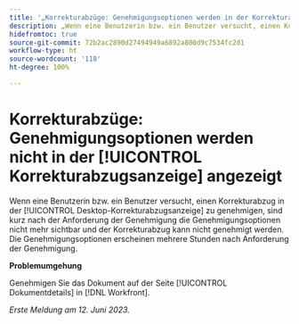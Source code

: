 ```yaml
---
title: '„Korrekturabzüge: Genehmigungsoptionen werden in der Korrekturabzugsanzeige nicht angezeigt“'
description: „Wenn eine Benutzerin bzw. ein Benutzer versucht, einen Korrekturabzug in der Desktop-Korrekturabzugsanzeige zu genehmigen, sind kurz nach der Anforderung der Genehmigung die Genehmigungsoptionen nicht mehr sichtbar und der Korrekturabzug kann nicht genehmigt werden. Die Genehmigungsoptionen erscheinen mehrere Stunden nach Anforderung der Genehmigung.
hidefromtoc: true
source-git-commit: 72b2ac2890d27494949a6892a800d9c7534fc2d1
workflow-type: ht
source-wordcount: '118'
ht-degree: 100%

---
```



# Korrekturabzüge: Genehmigungsoptionen werden nicht in der [!UICONTROL Korrekturabzugsanzeige] angezeigt

Wenn eine Benutzerin bzw. ein Benutzer versucht, einen Korrekturabzug in der [!UICONTROL Desktop-Korrekturabzugsanzeige] zu genehmigen, sind kurz nach der Anforderung der Genehmigung die Genehmigungsoptionen nicht mehr sichtbar und der Korrekturabzug kann nicht genehmigt werden. Die Genehmigungsoptionen erscheinen mehrere Stunden nach Anforderung der Genehmigung.

**Problemumgehung**

Genehmigen Sie das Dokument auf der Seite [!UICONTROL Dokumentdetails] in [!DNL Workfront].

_Erste Meldung am 12. Juni 2023._

